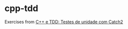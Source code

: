 # cpp-tdd

Exercises from [C++ e TDD: Testes de unidade com Catch2](https://cursos.alura.com.br/course/c-plus-plus-tdd-testes-unidade-catch2?preRequirementFrom=c-plus-plus-performance-otimizacao)
